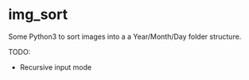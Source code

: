 # img_sort

Some Python3 to sort images into a a Year/Month/Day folder structure.

TODO:

 - Recursive input mode


